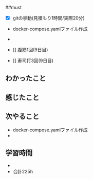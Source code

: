 ##must
   - [x] gitの挙動(見積もり1時間/実際20分)
   - docker-compose.yamlファイル作成
   - 
      
- [] 腹筋1回(9日目)
- [] 寿司打3回(9日目)




## わかったこと



## 感じたこと

    
## 次やること
  - docker-compose.yamlファイル作成
  - 
 

## 学習時間
  - 
  - 合計225h
